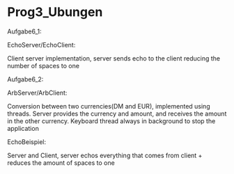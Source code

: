 # Prog3_Ubungen
Aufgabe6_1:

EchoServer/EchoClient:

Client server implementation, server sends  echo to the client reducing the number of spaces to one

Aufgabe6_2:

ArbServer/ArbClient:

Conversion between two currencies(DM and EUR), implemented using threads. Server provides the currency and amount, and receives the amount in the other currency. Keyboard thread always in background to stop the application 

EchoBeispiel:

Server and Client, server echos everything that comes from client + reduces the amount of spaces to one

